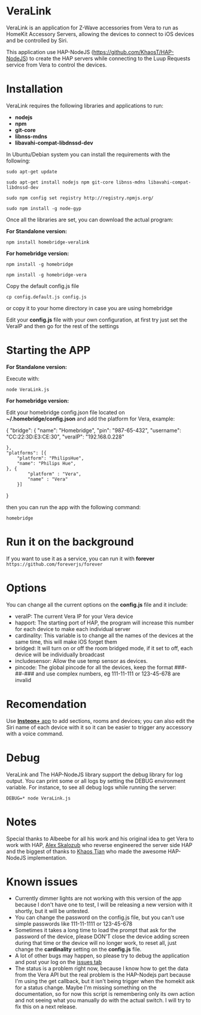# VeraLink 
 
VeraLink is an application for Z-Wave accessories from Vera to run as HomeKit Accessory Servers, allowing the devices to connect to iOS devices and be controlled by Siri. 
 
This application use HAP-NodeJS (https://github.com/KhaosT/HAP-NodeJS) to create the HAP servers while connecting to the Luup Requests service from Vera to control the devices. 
 
Installation 
=== 
VeraLink requires the following libraries and applications to run: 
- **nodejs**
- **npm**
- **git-core**
- **libnss-mdns**
- **libavahi-compat-libdnssd-dev**

In Ubuntu/Debian system you can install the requirements with the following:

`sudo apt-get update`
 
`sudo apt-get install nodejs npm git-core libnss-mdns libavahi-compat-libdnssd-dev`
 
`sudo npm config set registry http://registry.npmjs.org/ `
 
`sudo npm install -g node-gyp`

Once all the libraries are set, you can download the actual program:

**For Standalone version:**

`npm install homebridge-veralink`

**For homebridge version:**

`npm install -g homebridge`

`npm install -g homebridge-vera`

Copy the default config.js file

`cp config.default.js config.js`

or copy it to your home directory in case you are using homebridge

Edit your **config.js** file with your own configuration, at first try just set the VeraIP and then go for the rest of the settings 

Starting the APP
===
**For Standalone version:**

Execute with:

`node VeraLink.js`

**For homebridge version:**

Edit your homebridge config.json file located on **~/.homebridge/config.json** and add the platform for Vera, example:

{
	"bridge": {
		"name": "Homebridge",
		"pin": "987-65-432",
		"username": "CC:22:3D:E3:CE:30",
		"veraIP": "192.168.0.228"

	},
	"platforms": [{
		"platform": "PhilipsHue",
		"name": "Philips Hue",
	}, {
            "platform" : "Vera",
            "name" : "Vera"
        }]
}

then you can run the app with the following command:

`homebridge`

Run it on the background 
=== 
If you want to use it as a service, you can run it with **forever**
`https://github.com/foreverjs/forever`

Options
===
You can change all the current options on the **config.js** file and it include:
- veraIP: The current Vera IP for your Vera device
- happort: The starting port of HAP, the program will increase this number for each device to make each individual server
- cardinality: This variable is to change all the names of the devices at the same time, this will make iOS forget them
- bridged: It will turn on or off the room bridged mode, if it set to off, each device will be individually broadcast
- includesensor: Allow the use temp sensor as devices.
- pincode: The global pincode for all the devices, keep the format ###-##-### and use complex numbers, eg 111-11-111 or 123-45-678 are invalid


Recomendation
===
Use [**Insteon+** app](https://itunes.apple.com/us/app/insteon+/id919270334?mt=8) to add sections, rooms and devices; you can also edit the Siri name of each device with it so it can be easier to trigger any accessory with a voice command.

Debug 
=== 
VeraLink and The HAP-NodeJS library support the debug library for log output. You can print some or all logs by setting the DEBUG environment variable. 
For instance, to see all debug logs while running the server:

`DEBUG=* node VeraLink.js`
 
Notes 
=== 
Special thanks to Albeebe for all his work and his original idea to get Vera to work with HAP, [Alex Skalozub](https://twitter.com/pieceofsummer) who reverse engineered the server side HAP and the biggest of thanks to [Khaos Tian](http://tz.is) who made the awesome HAP-NodeJS implementation.
 
Known issues 
=== 
- Currently dimmer lights are not working with this version of the app because I don't have one to test, I will be releasing a new version with it shortly, but it will be untested. 
- You can change the password on the config.js file, but you can't use simple passwords like 111-11-1111 or 123-45-678 
- Sometimes it takes a long time to load the prompt that ask for the password of the device, please DON'T close the device adding screen during that time or the device will no longer work, to reset all, just change the **cardinality** setting on the **config.js** file. 
- A lot of other bugs may happen, so please try to debug the application and post your log on the [issues tab](https://github.com/damianxd/VeraLink/issues) 
- The status is a problem right now, because I know how to get the data from the Vera API but the real problem is the HAP-Nodejs part because I'm using the get callback, but it isn't being trigger when the homekit ask for a status change. Maybe I'm missing something on the documentation, so for now this script is remembering only its own action and not seeing what you manually do with the actual switch. I will try to fix this on a next release.
